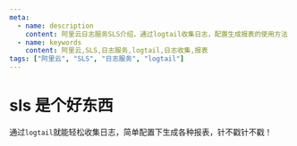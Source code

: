 ```yaml
---
meta:
  - name: description
    content: 阿里云日志服务SLS介绍，通过logtail收集日志，配置生成报表的使用方法
  - name: keywords
    content: 阿里云,SLS,日志服务,logtail,日志收集,报表
tags: ["阿里云", "SLS", "日志服务", "logtail"]
---
```


# sls 是个好东西

通过`logtail`就能轻松收集日志，简单配置下生成各种报表，针不戳针不戳！


<ImgView title="sls 访问地图" url="https://z.wiki/autoupload/2022-10-21/31b0e037b2b245248995cf535e3ec4c3.image.png" />
